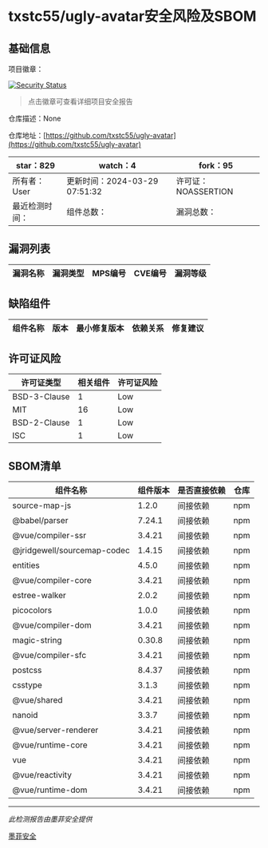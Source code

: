 # txstc55/ugly-avatar安全风险及SBOM

## 基础信息

项目徽章：

[![Security Status](https://www.murphysec.com/platform3/v31/badge/1773789316466573312.svg)](https://www.murphysec.com/console/report/1773429112652509184/1773789316466573312)

> 点击徽章可查看详细项目安全报告

仓库描述：None

仓库地址：[https://github.com/txstc55/ugly-avatar](https://github.com/txstc55/ugly-avatar)

| star：829 | watch：4 | fork：95 |
| ----------- | -------------- | ------------ |
| 所有者：User | 更新时间：2024-03-29 07:51:32 | 许可证：NOASSERTION |
| 最近检测时间： | 组件总数： | 漏洞总数： |




## 漏洞列表

| 漏洞名称 | 漏洞类型 | MPS编号 | CVE编号 | 漏洞等级 |
| ------- | ------ | ------- | ------ | ----- |





## 缺陷组件

| 组件名称 | 版本 | 最小修复版本 | 依赖关系 | 修复建议 |
| -------- | ---- | ------------ | -------- | -------- |





## 许可证风险

| 许可证类型 | 相关组件 | 许可证风险 |
| ---------- | -------- | ---------- |
|BSD-3-Clause|1|Low|
|MIT|16|Low|
|BSD-2-Clause|1|Low|
|ISC|1|Low|




## SBOM清单

| 组件名称 | 组件版本 | 是否直接依赖 | 仓库 |
| -------- | -------- | ------------ | ---- |
|source-map-js|1.2.0|间接依赖|npm|
|@babel/parser|7.24.1|间接依赖|npm|
|@vue/compiler-ssr|3.4.21|间接依赖|npm|
|@jridgewell/sourcemap-codec|1.4.15|间接依赖|npm|
|entities|4.5.0|间接依赖|npm|
|@vue/compiler-core|3.4.21|间接依赖|npm|
|estree-walker|2.0.2|间接依赖|npm|
|picocolors|1.0.0|间接依赖|npm|
|@vue/compiler-dom|3.4.21|间接依赖|npm|
|magic-string|0.30.8|间接依赖|npm|
|@vue/compiler-sfc|3.4.21|间接依赖|npm|
|postcss|8.4.37|间接依赖|npm|
|csstype|3.1.3|间接依赖|npm|
|@vue/shared|3.4.21|间接依赖|npm|
|nanoid|3.3.7|间接依赖|npm|
|@vue/server-renderer|3.4.21|间接依赖|npm|
|@vue/runtime-core|3.4.21|间接依赖|npm|
|vue|3.4.21|间接依赖|npm|
|@vue/reactivity|3.4.21|间接依赖|npm|
|@vue/runtime-dom|3.4.21|间接依赖|npm|


------

*此检测报告由墨菲安全提供*

[墨菲安全](www.murphysec.com)